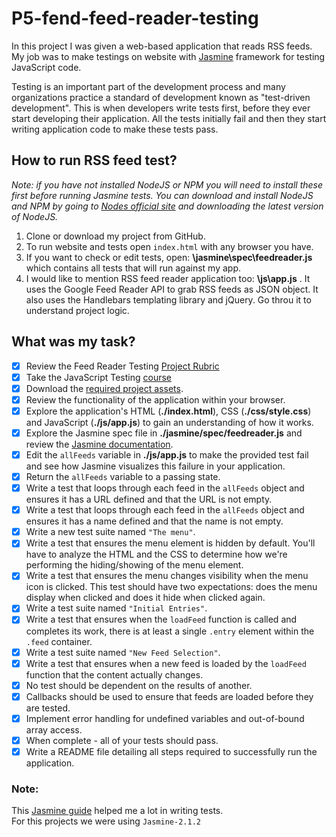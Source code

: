 # P5-fend-feed-reader-testing

In this project I was given a web-based application that reads RSS feeds. My job was to make testings on website with [Jasmine](http://jasmine.github.io/) framework for testing JavaScript code.

Testing is an important part of the development process and many organizations practice a standard of development known as "test-driven development". This is when developers write tests first, before they ever start developing their application. All the tests initially fail and then they start writing application code to make these tests pass.

## How to run RSS feed test?

_Note: if you have not installed NodeJS or NPM you will need to install these first before running Jasmine tests. 
You can download and install NodeJS and NPM by going to [Nodes official site](https://nodejs.org/en/) and downloading the latest version of NodeJS._
1. Clone or download my project from GitHub.
2. To run website and tests open `index.html` with any browser you have.
3. If you want to check or edit tests, open: **\jasmine\spec\feedreader.js** which contains all tests that will run against my app.
4. I would like to mention RSS feed reader application too: **\js\app.js** . It uses the Google Feed Reader API to grab RSS feeds as JSON object. It also uses the Handlebars templating library and jQuery. Go throu it to understand project logic.

## What was my task?

- [x] Review the Feed Reader Testing [Project Rubric](https://review.udacity.com/#!/projects/3442558598/rubric)
- [x] Take the JavaScript Testing [course](https://www.udacity.com/course/ud549)
- [x] Download the [required project assets](http://github.com/udacity/frontend-nanodegree-feedreader).
- [x] Review the functionality of the application within your browser.
- [x] Explore the application's HTML (**./index.html**), CSS (**./css/style.css**) and JavaScript (**./js/app.js**) to gain an understanding of how it works.
- [x] Explore the Jasmine spec file in **./jasmine/spec/feedreader.js** and review the [Jasmine documentation](http://jasmine.github.io).
- [x] Edit the `allFeeds` variable in **./js/app.js** to make the provided test fail and see how Jasmine visualizes this failure in your application.
- [x] Return the `allFeeds` variable to a passing state.
- [x] Write a test that loops through each feed in the `allFeeds` object and ensures it has a URL defined and that the URL is not empty.
- [x] Write a test that loops through each feed in the `allFeeds` object and ensures it has a name defined and that the name is not empty.
- [x] Write a new test suite named `"The menu"`.
- [x] Write a test that ensures the menu element is hidden by default. You'll have to analyze the HTML and the CSS to determine how we're performing the hiding/showing of the menu element.
- [x] Write a test that ensures the menu changes visibility when the menu icon is clicked. This test should have two expectations: does the menu display when clicked and does it hide when clicked again.
- [x] Write a test suite named `"Initial Entries"`.
- [x] Write a test that ensures when the `loadFeed` function is called and completes its work, there is at least a single `.entry` element within the `.feed` container.
- [x] Write a test suite named `"New Feed Selection"`.
- [x] Write a test that ensures when a new feed is loaded by the `loadFeed` function that the content actually changes.
- [x] No test should be dependent on the results of another.
- [x] Callbacks should be used to ensure that feeds are loaded before they are tested.
- [x] Implement error handling for undefined variables and out-of-bound array access.
- [x] When complete - all of your tests should pass. 
- [x] Write a README file detailing all steps required to successfully run the application. 

### Note:
This [Jasmine guide](https://jasmine.github.io/2.1/introduction) helped me a lot in writing tests. <br> 
For this projects we were using `Jasmine-2.1.2`
